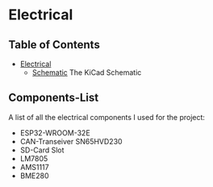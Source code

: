 # Electrical

## Table of Contents
- [Electrical](https://github.com/hoellwerth/NMEA-2000-influxdb/tree/master/Electrical#electrical)
  - [Schematic](https://github.com/hoellwerth/NMEA-2000-influxdb/blob/master/Electrical/production/schematic.pdf) The KiCad Schematic

## Components-List

A list of all the electrical components I used for the project:

- ESP32-WROOM-32E
- CAN-Transeiver SN65HVD230
- SD-Card Slot
- LM7805
- AMS1117
- BME280
